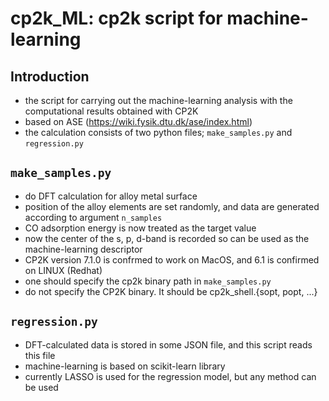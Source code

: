 # cp2k_ML: cp2k script for machine-learning

## Introduction
* the script for carrying out the machine-learning analysis with the computational results obtained with CP2K
* based on ASE (https://wiki.fysik.dtu.dk/ase/index.html)
* the calculation consists of two python files; `make_samples.py` and `regression.py`

## `make_samples.py`
* do DFT calculation for alloy metal surface
* position of the alloy elements are set randomly, and data are generated according to argument `n_samples`
* CO adsorption energy is now treated as the target value
* now the center of the s, p, d-band is recorded so can be used as the machine-learning descriptor
* CP2K version 7.1.0 is confrmed to work on MacOS, and 6.1 is confirmed on LINUX (Redhat)
* one should specify the cp2k binary path in `make_samples.py`
* do not specify the CP2K binary. It should be cp2k_shell.{sopt, popt, ...}

## `regression.py`
* DFT-calculated data is stored in some JSON file, and this script reads this file
* machine-learning is based on scikit-learn library
* currently LASSO is used for the regression model, but any method can be used

